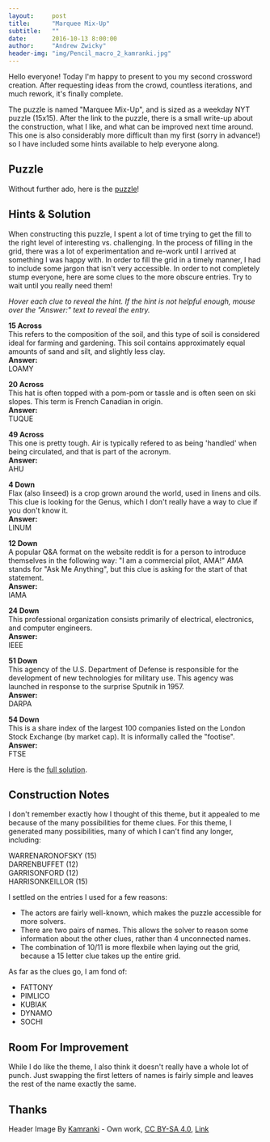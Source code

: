 ```yaml
---
layout:     post
title:      "Marquee Mix-Up"
subtitle:   ""
date:       2016-10-13 8:00:00
author:     "Andrew Zwicky"
header-img: "img/Pencil_macro_2_kamranki.jpg"
---
```


<p>Hello everyone! Today I'm happy to present to you my second crossword creation.  After requesting ideas from the crowd, countless iterations, and much rework, it's finally complete.</p>

<p>The puzzle is named "Marquee Mix-Up", and is sized as a weekday NYT puzzle (15x15).  After the link to the puzzle, there is a small write-up about the construction, what I like, and what can be improved next time around. This one is also considerably more difficult than my first (sorry in advance!) so I have included some hints available to help everyone along.</p>

<h2 class="section-heading">Puzzle</h2>
<p>Without further ado, here is the <a href="{{ site.url }}assets/MarqueeMixUp_Puzzle.pdf">puzzle</a>!</p>

<h2 class="section-heading">Hints & Solution</h2>
<p>When constructing this puzzle, I spent a lot of time trying to get the fill to the right level of interesting vs. challenging.  In the process of filling in the grid, there was a lot of experimentation and re-work until I arrived at something I was happy with.  In order to fill the grid in a timely manner, I had to include some jargon that isn't very accessible.  In order to not completely stump everyone, here are some clues to the more obscure entries.  Try to wait until you really need them!</p>
<p><i>Hover each clue to reveal the hint.  If the hint is not helpful enough, mouse over the "Answer:" text to reveal the entry.</i></p>

<p><div style="display: inline-block;" class='hov' id='15A'><b>15 Across</b></div>
<div id='15Arev' class='hovcontent'>This refers to the composition of the soil, and this type of soil is considered ideal for farming and gardening.  This soil contains approximately equal amounts of sand and silt, and slightly less clay.
<br>
<div style="display: inline-block;" class='hov' id='15AA'><b>Answer:</b></div>
<div id='15AArev' class='hovcontent'>LOAMY</div></div></p>

<p><div style="display: inline-block;" class='hov' id='20A'><b>20 Across</b></div>
<div id='20Arev' class='hovcontent'>This hat is often topped with a pom-pom or tassle and is often seen on ski slopes.  This term is French Canadian in origin.
<br>
<div style="display: inline-block;" class='hov' id='20AA'><b>Answer:</b></div>
<div id='20AArev' class='hovcontent'>TUQUE</div></div></p>

<p><div style="display: inline-block;" class='hov' id='49A'><b>49 Across</b></div>
<div id='49Arev' class='hovcontent'>This one is pretty tough.  Air is typically refered to as being 'handled' when being circulated, and that is part of the acronym.
<br>
<div style="display: inline-block;" class='hov' id='49AA'><b>Answer:</b></div>
<div id='49AArev' class='hovcontent'>AHU</div></div></p>

<p><div style="display: inline-block;" class='hov' id='4D'><b>4 Down</b></div>
<div id='4Drev' class='hovcontent'>Flax (also linseed) is a crop grown around the world, used in linens and oils.  This clue is looking for the Genus, which I don't really have a way to clue if you don't know it.
<br>
<div style="display: inline-block;" class='hov' id='4DA'><b>Answer:</b></div>
<div id='4DArev' class='hovcontent'>LINUM</div></div></p>

<p><div style="display: inline-block;" class='hov' id='12D'><b>12 Down</b></div>
<div id='12Drev' class='hovcontent'>A popular Q&A format on the website reddit is for a person to introduce themselves in the following way: "I am a commercial pilot, AMA!"  AMA stands for "Ask Me Anything", but this clue is asking for the start of that statement.
<br>
<div style="display: inline-block;" class='hov' id='12DA'><b>Answer:</b></div>
<div id='12DArev' class='hovcontent'>IAMA</div></div></p>

<p><div style="display: inline-block;" class='hov' id='24D'><b>24 Down</b></div>
<div id='24Drev' class='hovcontent'>This professional organization consists primarily of electrical, electronics, and computer engineers.
<br>
<div style="display: inline-block;" class='hov' id='24DA'><b>Answer:</b></div>
<div id='24DArev' class='hovcontent'>IEEE</div></div></p>

<p><div style="display: inline-block;" class='hov' id='51D'><b>51 Down</b></div>
<div id='51Drev' class='hovcontent'>This agency of the U.S. Department of Defense is responsible for the development of new technologies for military use.  This agency was launched in response to the surprise Sputnik in 1957.
<br>
<div style="display: inline-block;" class='hov' id='51DA'><b>Answer:</b></div>
<div id='51DArev' class='hovcontent'>DARPA</div></div></p>

<p><div style="display: inline-block;" class='hov' id='54D'><b>54 Down</b></div>
<div id='54Drev' class='hovcontent'>This is a share index of the largest 100 companies listed on the London Stock Exchange (by market cap).  It is informally called the "footise".
<br>
<div style="display: inline-block;" class='hov' id='54DA'><b>Answer:</b></div>
<div id='54DArev' class='hovcontent'>FTSE</div></div></p>

<p>Here is the <a href="{{ site.url }}assets/MarqueeMixUp_Solution.pdf">full solution</a>.</p>

<h2 class="section-heading">Construction Notes</h2>
<p>I don't remember exactly how I thought of this theme, but it appealed to me because of the many possibilities for theme clues.  For this theme, I generated many possibilities, many of which I can't find any longer, including:</p>
WARRENARONOFSKY (15)<br>
DARRENBUFFET (12)<br>
GARRISONFORD (12)<br>
HARRISONKEILLOR (15)<br>

<p>I settled on the entries I used for a few reasons:
<ul> 
<li>The actors are fairly well-known, which makes the puzzle accessible for more solvers.</li>
<li>There are two pairs of names.  This allows the solver to reason some information about the other clues, rather than 4 unconnected names.</li>
<li>The combination of 10/11 is more flexbile when laying out the grid, because a 15 letter clue takes up the entire grid.</li>
</ul></p>

<p>As far as the clues go, I am fond of:
<ul>
<li>FATTONY</li>
<li>PIMLICO</li>
<li>KUBIAK</li>
<li>DYNAMO</li>
<li>SOCHI</li>
</ul></p>


<h2 class="section-heading">Room For Improvement</h2>
<p>While I do like the theme, I also think it doesn't really have a whole lot of punch.  Just swapping the first letters of names is fairly simple and leaves the rest of the name exactly the same.</p>

<h2 class="section-heading">Thanks</h2>
<p></p>

Header Image By <a href="//commons.wikimedia.org/wiki/User:Kamranki" title="User:Kamranki">Kamranki</a> - <span class="int-own-work" lang="en">Own work</span>, <a href="http://creativecommons.org/licenses/by-sa/4.0" title="Creative Commons Attribution-Share Alike 4.0">CC BY-SA 4.0</a>, <a href="https://commons.wikimedia.org/w/index.php?curid=44110847">Link</a>
